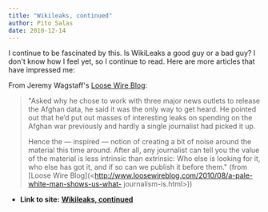 ```yaml
---
title: "Wikileaks, continued"
author: Pito Salas
date: 2010-12-14
---
```


I continue to be fascinated by this. Is WikiLeaks a good guy or a bad guy? I
don't know how I feel yet, so I continue to read. Here are more articles that
have impressed me:

From Jeremy Wagstaff's [Loose Wire Blog](<http://www.loosewireblog.com>):

> "Asked why he chose to work with three major news outlets to release the
> Afghan data, he said it was the only way to get heard. He pointed out that
> he’d put out masses of interesting leaks on spending on the Afghan war
> previously and hardly a single journalist had picked it up.
>
> Hence the — inspired — notion of creating a bit of noise around the material
> this time around. After all, any journalist can tell you the value of the
> material is less intrinsic than extrinsic: Who else is looking for it, who
> else has got it, and if so can we publish it before them." (from [Loose Wire
> Blog](<http://www.loosewireblog.com/2010/08/a-pale-white-man-shows-us-what-
> journalism-is.html>))


* **Link to site:** **[Wikileaks, continued](None)**
